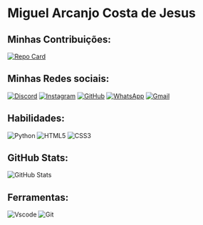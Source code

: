# Miguel Arcanjo Costa de Jesus

## Minhas Contribuições:

[![Repo Card](https://github-readme-stats.vercel.app/api/pin/?username=miguel10arcanjo2005-lang&repo=dio-lab-open-source&bg_color=000&border_color=30A3DC&show_icons=true&icon_color=30A3DC&title_color=E94D5F&text_color=FFF)](https://github.com/miguel10arcanjo2005-lang/dio-lab-open-source)

## Minhas Redes sociais:

[![Discord](https://img.shields.io/badge/Discord-7289DA?style=for-the-badge&logo=discord&logoColor=white)](https://discord.com/channels/@miguel091138/)
[![Instagram](https://img.shields.io/badge/-Instagram-%23E4405F?style=for-the-badge&logo=instagram&logoColor=white)](https://www.instagram.com/_miguelcostaj/)
[![GitHub](https://img.shields.io/badge/GitHub-100000?style=for-the-badge&logo=github&logoColor=white)](https://github.com/miguel10arcanjo2005-lang)
[![WhatsApp](https://img.shields.io/badge/WhatsApp-25D366?style=for-the-badge&logo=whatsapp&logoColor=white)](https://wa.me/+557599481825)
[![Gmail](https://img.shields.io/badge/Gmail-333333?style=for-the-badge&logo=gmail&logoColor=red)](mailto:miguel10arcanjo2005@gmail.com)

## Habilidades:

![Python](https://img.shields.io/badge/python-3670A0?style=for-the-badge&logo=python&logoColor=ffdd54)
![HTML5](https://img.shields.io/badge/HTML5-E34F26?style=for-the-badge&logo=html5&logoColor=white)
![CSS3](https://img.shields.io/badge/CSS3-1572B6?style=for-the-badge&logo=css3&logoColor=white)

## GitHub Stats:

![GitHub Stats](https://github-readme-stats.vercel.app/api?username=miguel10arcanjo2005-lang&theme=transparent&bg_color=000&border_color=30A3DC&show_icons=true&icon_color=30A3DC&title_color=E94D5F&text_color=FFF)


## Ferramentas:

![Vscode](https://img.shields.io/badge/Vscode-007ACC?style=for-the-badge&logo=visual-studio-code&logoColor=white)
![Git](https://img.shields.io/badge/GIT-E44C30?style=for-the-badge&logo=git&logoColor=white)
